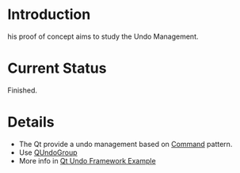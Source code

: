 # Introduction #

his proof of concept aims to study the Undo Management.

# Current Status #

Finished.

# Details #

  * The Qt provide a undo management based on [Command](http://pt.wikipedia.org/wiki/Command) pattern.
  * Use <a href='http://doc.qt.nokia.com/4.7-snapshot/qundogroup.html#QUndoGroup'>QUndoGroup</a>
  * More info in <a href='http://doc.qt.nokia.com/latest/tools-undoframework.html'>Qt Undo Framework Example</a>